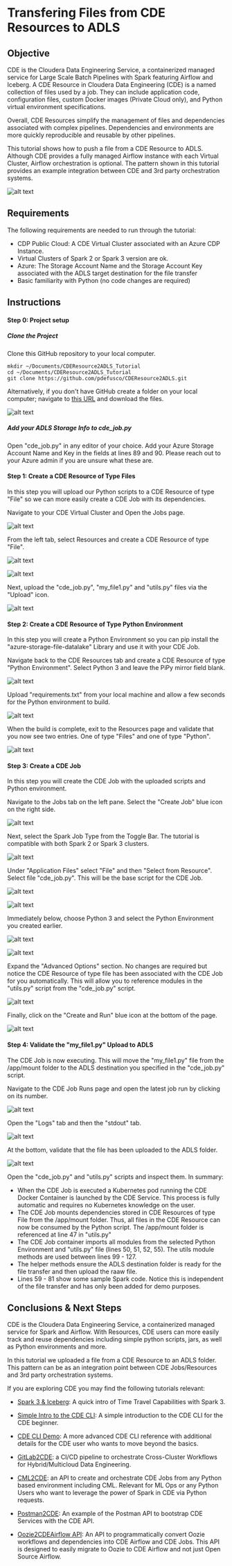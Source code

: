 # Transfering Files from CDE Resources to ADLS

## Objective

CDE is the Cloudera Data Engineering Service, a containerized managed service for Large Scale Batch Pipelines with Spark featuring Airflow and Iceberg.
A CDE Resource in Cloudera Data Engineering (CDE) is a named collection of files used by a job. They can include application code, configuration files, custom Docker images (Private Cloud only), and Python virtual environment specifications.

Overall, CDE Resources simplify the management of files and dependencies associated with complex pipelines. Dependencies and environments are more quickly reproducible and reusable by other pipelines.

This tutorial shows how to push a file from a CDE Resource to ADLS. Although CDE provides a fully managed Airflow instance with each Virtual Cluster, Airflow orchestration is optional. The pattern shown in this tutorial provides an example integration between CDE and 3rd party orchestration systems.

![alt text](img/step_title.png)

## Requirements

The following requirements are needed to run through the tutorial:

* CDP Public Cloud: A CDE Virtual Cluster associated with an Azure CDP Instance.
* Virtual Clusters of Spark 2 or Spark 3 version are ok.
* Azure: The Storage Account Name and the Storage Account Key associated with the ADLS target destination for the file transfer
* Basic familiarity with Python (no code changes are required)

## Instructions

#### Step 0: Project setup

##### Clone the Project

Clone this GitHub repository to your local computer.

```
mkdir ~/Documents/CDEResource2ADLS_Tutorial
cd ~/Documents/CDEResource2ADLS_Tutorial
git clone https://github.com/pdefusco/CDEResource2ADLS.git
```

Alternatively, if you don't have GitHub create a folder on your local computer; navigate to [this URL](https://github.com/pdefusco/CDEResource2ADLS.git) and download the files.

![alt text](img/step0.png)

##### Add your ADLS Storage Info to cde_job.py

Open "cde_job.py" in any editor of your choice. Add your Azure Storage Account Name and Key in the fields at lines 89 and 90.
Please reach out to your Azure admin if you are unsure what these are.

#### Step 1: Create a CDE Resource of Type Files

In this step you will upload our Python scripts to a CDE Resource of type "File" so we can more easily create a CDE Job with its dependencies.

Navigate to your CDE Virtual Cluster and Open the Jobs page.

![alt text](img/step1.png)

From the left tab, select Resources and create a CDE Resource of type "File".

![alt text](img/step2.png)

![alt text](img/step3.png)

Next, upload the "cde_job.py", "my_file1.py" and "utils.py" files via the "Upload" icon.

![alt text](img/step4.png)

#### Step 2: Create a CDE Resource of Type Python Environment

In this step you will create a Python Environment so you can pip install the "azure-storage-file-datalake" Library and use it with your CDE Job.

Navigate back to the CDE Resources tab and create a CDE Resource of type "Python Environment". Select Python 3 and leave the PiPy mirror field blank.

![alt text](img/step5.png)

Upload "requirements.txt" from your local machine and allow a few seconds for the Python environment to build.

![alt text](img/step6A.png)

When the build is complete, exit to the Resources page and validate that you now see two entries. One of type "Files" and one of type "Python".

![alt text](img/step6.png)

#### Step 3: Create a CDE Job

In this step you will create the CDE Job with the uploaded scripts and Python environment.

Navigate to the Jobs tab on the left pane. Select the "Create Job" blue icon on the right side.

![alt text](img/step6.png)

Next, select the Spark Job Type from the Toggle Bar. The tutorial is compatible with both Spark 2 or Spark 3 clusters.

![alt text](img/step7.png)

Under "Application Files" select "File" and then "Select from Resource". Select file "cde_job.py". This will be the base script for the CDE Job.

![alt text](img/step8.png)

![alt text](img/step9.png)

Immediately below, choose Python 3 and select the Python Environment you created earlier.

![alt text](img/step10.png)

![alt text](img/step11.png)

Expand the "Advanced Options" section. No changes are required but notice the CDE Resource of type file has been associated with the CDE Job for you automatically. This will allow you to reference modules in the "utils.py" script from the "cde_job.py" script.

![alt text](img/step12.png)

Finally, click on the "Create and Run" blue icon at the bottom of the page.

![alt text](img/step13.png)


#### Step 4: Validate the "my_file1.py" Upload to ADLS

The CDE Job is now executing. This will move the "my_file1.py" file from the /app/mount folder to the ADLS destination you specified in the "cde_job.py" script.

Navigate to the CDE Job Runs page and open the latest job run by clicking on its number.

![alt text](img/step14.png)

Open the "Logs" tab and then the "stdout" tab.

![alt text](img/step15.png)

At the bottom, validate that the file has been uploaded to the ADLS folder.

![alt text](img/step16.png)

Open the "cde_job.py" and "utils.py" scripts and inspect them. In summary:

* When the CDE Job is executed a Kubernetes pod running the CDE Docker Container is launched by the CDE Service. This process is fully automatic and requires no Kubernetes knowledge on the user.
* The CDE Job mounts dependencies stored in CDE Resources of type File from the /app/mount folder. Thus, all files in the CDE Resource can now be consumed by the Python script. The /app/mount folder is referenced at line 47 in "utils.py"
* The CDE Job container imports all modules from the selected Python Environment and "utils.py" file (lines 50, 51, 52, 55). The utils module methods are used between lines 99 - 127.
* The helper methods ensure the ADLS destination folder is ready for the file transfer and then upload the raaw file.
* Lines 59 - 81 show some sample Spark code. Notice this is independent of the file transfer and has only been added for demo purposes.

## Conclusions & Next Steps

CDE is the Cloudera Data Engineering Service, a containerized managed service for Spark and Airflow. With Resources, CDE users can more easily track and reuse dependencies including simple python scripts, jars, as well as Python environments and more.

In this tutorial we uploaded a file from a CDE Resource to an ADLS folder. This pattern can be as an integration point between CDE Jobs/Resources and 3rd party orchestration systems.

If you are exploring CDE you may find the following tutorials relevant:

* [Spark 3 & Iceberg](https://github.com/pdefusco/Spark3_Iceberg_CML): A quick intro of Time Travel Capabilities with Spark 3.

* [Simple Intro to the CDE CLI](https://github.com/pdefusco/CDE_CLI_Simple): A simple introduction to the CDE CLI for the CDE beginner.

* [CDE CLI Demo](https://github.com/pdefusco/CDE_CLI_demo): A more advanced CDE CLI reference with additional details for the CDE user who wants to move beyond the basics.

* [GitLab2CDE](https://github.com/pdefusco/Gitlab2CDE): a CI/CD pipeline to orchestrate Cross-Cluster Workflows for Hybrid/Multicloud Data Engineering.

* [CML2CDE](https://github.com/pdefusco/cml2cde_api_example): an API to create and orchestrate CDE Jobs from any Python based environment including CML. Relevant for ML Ops or any Python Users who want to leverage the power of Spark in CDE via Python requests.

* [Postman2CDE](https://github.com/pdefusco/Postman2CDE): An example of the Postman API to bootstrap CDE Services with the CDE API.

* [Oozie2CDEAirflow API](https://github.com/pdefusco/Oozie2CDE_Migration): An API to programmatically convert Oozie workflows and dependencies into CDE Airflow and CDE Jobs. This API is designed to easily migrate to Oozie to CDE Airflow and not just Open Source Airflow.
